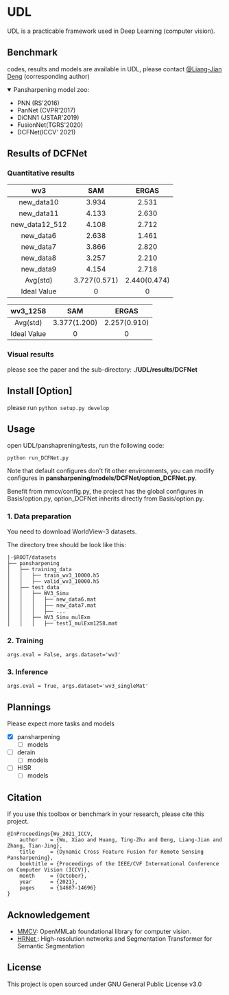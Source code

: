 # UDL
UDL is a practicable framework used in Deep Learning (computer vision).
## Benchmark

codes, results and models are available in UDL, please contact [@Liang-Jian Deng](https://liangjiandeng.github.io/) (corresponding author)

<details open>
<summary>Pansharpening model zoo:
</summary>

* PNN (RS'2016)
* PanNet (CVPR'2017)
* DiCNN1 (JSTAR'2019)
* FusionNet(TGRS'2020)
* DCFNet(ICCV' 2021)

</details>



## Results of DCFNet 


### Quantitative results


|      wv3       |        SAM        |        ERGAS       |
| :------------: | :---------------: | :----------------: |
|   new_data10   |       3.934       |       2.531        |
|   new_data11   |       4.133       |       2.630        |
| new_data12_512 |       4.108       |       2.712        |
|   new_data6    |       2.638       |       1.461        |
|   new_data7    |       3.866       |       2.820        |
|   new_data8    |       3.257       |       2.210        |
|   new_data9    |       4.154       |       2.718        |
|    Avg(std)    | 3.727(0.571) | 2.440(0.474)  |
|  Ideal Value   |         0         |         0          |

|  wv3_1258   |        SAM         |      ERGAS         |
| :---------: | :----------------: | :----------------: |
|  Avg(std)   |    3.377(1.200)    |    2.257(0.910)    |
| Ideal Value |         0          |         0          |

### Visual results

please see the paper and the sub-directory: **./UDL/results/DCFNet**



## Install [Option]

please run ```python setup.py develop```

## Usage

open UDL/panshaprening/tests, run the following code:

```
python run_DCFNet.py
```

Note that default configures don't fit other environments, you can modify configures in **pansharpening/models/DCFNet/option_DCFNet.py**.

Benefit from mmcv/config.py, the project has the global configures in Basis/option.py, option_DCFNet  inherits directly from Basis/option.py.

### 1. Data preparation

You need to download WorldView-3 datasets.

The directory tree should be look like this:

```
|-$ROOT/datasets
├── pansharpening
│   ├── training_data
│   │   ├── train_wv3_10000.h5
│   │   ├── valid_wv3_10000.h5
│   ├── test_data
│   │   ├── WV3_Simu
│   │   │   ├── new_data6.mat
│   │   │   ├── new_data7.mat
│   │   │   ├── ...
│   │   ├── WV3_Simu_mulExm
│   │   │   ├── test1_mulExm1258.mat
```

### 2. Training

```args.eval = False, args.dataset='wv3'```

### 3. Inference

```args.eval = True, args.dataset='wv3_singleMat'```

## Plannings

Please expect more tasks and models

- [x] pansharpening
  - [ ] models

- [ ] derain
  - [ ] models

- [ ] HISR
  - [ ] models

## Citation

If you use this toolbox or benchmark in your research, please cite this project.
```
@InProceedings{Wu_2021_ICCV,
    author    = {Wu, Xiao and Huang, Ting-Zhu and Deng, Liang-Jian and Zhang, Tian-Jing},
    title     = {Dynamic Cross Feature Fusion for Remote Sensing Pansharpening},
    booktitle = {Proceedings of the IEEE/CVF International Conference on Computer Vision (ICCV)},
    month     = {October},
    year      = {2021},
    pages     = {14687-14696}
}
```
## Acknowledgement
- [MMCV](https://github.com/open-mmlab/mmcv): OpenMMLab foundational library for computer vision.
- [HRNet ](https://github.com/HRNet/HRNet-Semantic-Segmentation): High-resolution networks and Segmentation Transformer for Semantic Segmentation

## License

This project is open sourced under GNU General Public License v3.0
